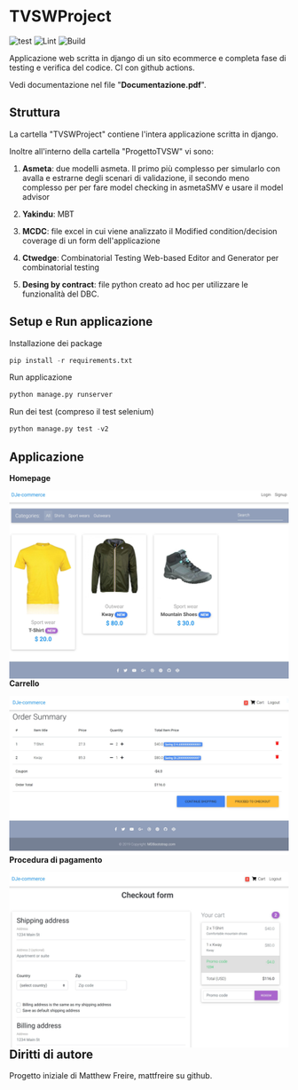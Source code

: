 # TVSWProject

![test](https://github.com/SudatiSimone/TVSWProject/workflows/test/badge.svg)  ![Lint](https://github.com/SudatiSimone/TVSWProject/workflows/lint/badge.svg)  ![Build](https://github.com/SudatiSimone/TVSWProject/workflows/build/badge.svg)





Applicazione web scritta in django di un sito ecommerce e completa fase di testing e verifica del codice. 
CI con github actions.

Vedi documentazione nel file "**Documentazione.pdf**". 

## Struttura 

La cartella "TVSWProject" contiene l'intera applicazione scritta in django. 

Inoltre all'interno della cartella "ProgettoTVSW" vi sono:

1. **Asmeta**: due modelli asmeta. Il primo più complesso per simularlo con avalla e estrarne degli scenari di validazione, il secondo meno complesso per per fare model checking in asmetaSMV e usare il model advisor

2. **Yakindu**: MBT

3. **MCDC**: file excel in cui viene analizzato il Modified condition/decision coverage di un form dell'applicazione

4. **Ctwedge**: Combinatorial Testing Web-based Editor and Generator per combinatorial testing

5. **Desing by contract**: file python creato ad hoc per utilizzare le funzionalità del DBC. 

## Setup e Run applicazione 

Installazione dei package
~~~python
pip install -r requirements.txt
~~~

Run applicazione

~~~python
python manage.py runserver
~~~

Run dei test (compreso il test selenium)

~~~python
python manage.py test -v2
~~~


## Applicazione

**Homepage**

<img src="Capture.JPG"
     style="float: left; margin-right: 10px;" />

**Carrello**
     
<img src="Capture1.JPG"
     style="float: left; margin-right: 10px;" />
     
**Procedura di pagamento**
     
<img src="Capture2.JPG"
     style="float: left; margin-right: 10px;" />
     

## Diritti di autore

Progetto iniziale di Matthew Freire, mattfreire su github. 
